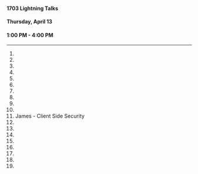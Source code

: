 #### 1703 Lightning Talks
#### Thursday, April 13
#### 1:00 PM - 4:00 PM

-----------------------------------------

1.
2.
3.
4.
5.
6.
7.
8.
9.
11.
12. James - Client Side Security
13.
14.
15.
16.
17.
18.
19.
20.

